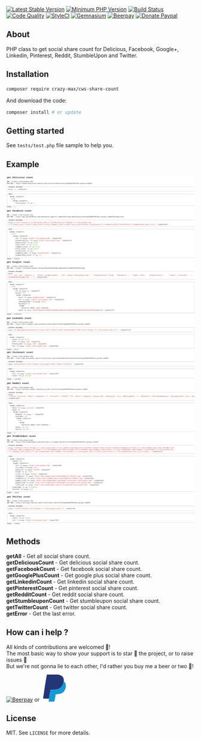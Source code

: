 [![Latest Stable Version](https://img.shields.io/packagist/v/crazy-max/cws-share-count.svg?style=flat-square)](https://packagist.org/packages/crazy-max/cws-share-count)
[![Minimum PHP Version](https://img.shields.io/badge/php-%3E%3D%205.3.0-8892BF.svg?style=flat-square)](https://php.net/)
[![Build Status](https://img.shields.io/travis/crazy-max/CwsShareCount/master.svg?style=flat-square)](https://travis-ci.org/crazy-max/CwsShareCount)
[![Code Quality](https://img.shields.io/codacy/grade/b20799be23cd4d9e90ba6743591c681d.svg?style=flat-square)](https://www.codacy.com/app/crazy-max/CwsShareCount)
[![StyleCI](https://styleci.io/repos/10125005/shield?style=flat-square)](https://styleci.io/repos/10125005)
[![Gemnasium](https://img.shields.io/gemnasium/crazy-max/CwsShareCount.svg?style=flat-square)](https://gemnasium.com/github.com/crazy-max/CwsShareCount)
[![Beerpay](https://img.shields.io/beerpay/crazy-max/CwsShareCount.svg?style=flat-square)](https://beerpay.io/crazy-max/CwsShareCount)
[![Donate Paypal](https://img.shields.io/badge/donate-paypal-7057ff.svg?style=flat-square)](https://www.paypal.com/cgi-bin/webscr?cmd=_s-xclick&hosted_button_id=RE9HS4K9ZHC7G)

## About

PHP class to get social share count for Delicious, Facebook, Google+, Linkedin, Pinterest, Reddit, StumbleUpon and Twitter.

## Installation

```bash
composer require crazy-max/cws-share-count
```

And download the code:

```bash
composer install # or update
```

## Getting started

See `tests/test.php` file sample to help you.

## Example

![](.res/example.png)

## Methods

**getAll** - Get all social share count.<br />
**getDeliciousCount** - Get delicious social share count.<br />
**getFacebookCount** - Get facebook social share count.<br />
**getGooglePlusCount** - Get google plus social share count.<br />
**getLinkedinCount** - Get linkedin social share count.<br />
**getPinterestCount** - Get pinterest social share count.<br />
**getRedditCount** - Get reddit social share count.<br />
**getStumbleuponCount** - Get stumbleupon social share count.<br />
**getTwitterCount** - Get twitter social share count.<br />
**getError** - Get the last error.

## How can i help ?

All kinds of contributions are welcomed :raised_hands:!<br />
The most basic way to show your support is to star :star2: the project, or to raise issues :speech_balloon:<br />
But we're not gonna lie to each other, I'd rather you buy me a beer or two :beers:!

[![Beerpay](https://beerpay.io/crazy-max/CwsShareCount/badge.svg?style=beer-square)](https://beerpay.io/crazy-max/CwsShareCount)
or [![Paypal](.res/paypal.svg)](https://www.paypal.com/cgi-bin/webscr?cmd=_s-xclick&hosted_button_id=RE9HS4K9ZHC7G)

## License

MIT. See `LICENSE` for more details.
